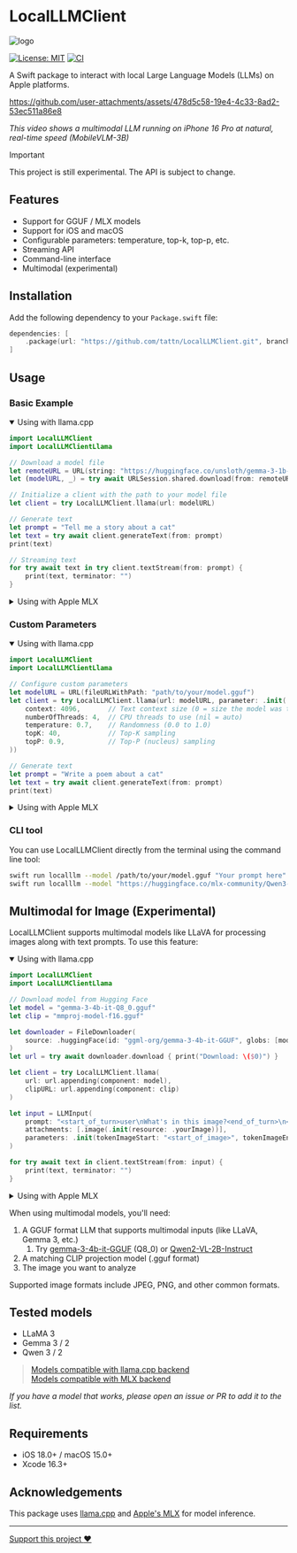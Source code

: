 # LocalLLMClient

![logo](https://github.com/user-attachments/assets/3975c03a-cb1a-474f-94a1-726fd2de93b2)

[![License: MIT](https://img.shields.io/badge/license-MIT-blue.svg)](https://opensource.org/licenses/MIT)
[![CI](https://github.com/tattn/LocalLLMClient/actions/workflows/test.yml/badge.svg)](https://github.com/tattn/LocalLLMClient/actions/workflows/test.yml)

A Swift package to interact with local Large Language Models (LLMs) on Apple platforms.

https://github.com/user-attachments/assets/478d5c58-19e4-4c33-8ad2-53ec511a86e8

*This video shows a multimodal LLM running on iPhone 16 Pro at natural, real-time speed (MobileVLM-3B)*

> [!IMPORTANT]
> This project is still experimental. The API is subject to change.

## Features

- Support for GGUF / MLX models
- Support for iOS and macOS
- Configurable parameters: temperature, top-k, top-p, etc.
- Streaming API
- Command-line interface
- Multimodal (experimental)

## Installation

Add the following dependency to your `Package.swift` file:

```swift
dependencies: [
    .package(url: "https://github.com/tattn/LocalLLMClient.git", branch: "main")
]
```

## Usage

### Basic Example

<details open>
<summary>Using with llama.cpp</summary>

```swift
import LocalLLMClient
import LocalLLMClientLlama

// Download a model file
let remoteURL = URL(string: "https://huggingface.co/unsloth/gemma-3-1b-it-GGUF/resolve/main/gemma-3-1b-it-Q5_K_M.gguf")!
let (modelURL, _) = try await URLSession.shared.download(from: remoteURL)

// Initialize a client with the path to your model file
let client = try LocalLLMClient.llama(url: modelURL)

// Generate text
let prompt = "Tell me a story about a cat"
let text = try await client.generateText(from: prompt)
print(text)
```

```swift
// Streaming text
for try await text in try client.textStream(from: prompt) {
    print(text, terminator: "")
}
```
</details>

<details>
<summary>Using with Apple MLX</summary>

```swift
import LocalLLMClient
import LocalLLMClientMLX
import LocalLLMClientUtility

// Download model from Hugging Face
let downloader = FileDownloader(
    source: .huggingFace(id: "mlx-community/Qwen3-1.7B-4bit", globs: .mlx)
)
let modelURL = try await downloader.download { print("Progress: \($0)") }

// Initialize a client with the downloaded model
let client = try await LocalLLMClient.mlx(url: modelURL)

// Generate text
let prompt = "Tell me a story about a cat"
let text = try await client.generateText(from: prompt)
print(text)
```

```swift
// Streaming text
for try await text in try await client.textStream(from: prompt) {
    print(text, terminator: "")
}
```
</details>

### Custom Parameters

<details open>
<summary>Using with llama.cpp</summary>

```swift
import LocalLLMClient
import LocalLLMClientLlama

// Configure custom parameters
let modelURL = URL(fileURLWithPath: "path/to/your/model.gguf")
let client = try LocalLLMClient.llama(url: modelURL, parameter: .init(
    context: 4096,       // Text context size (0 = size the model was trained on)
    numberOfThreads: 4,  // CPU threads to use (nil = auto)
    temperature: 0.7,    // Randomness (0.0 to 1.0)
    topK: 40,            // Top-K sampling
    topP: 0.9,           // Top-P (nucleus) sampling
))

// Generate text
let prompt = "Write a poem about a cat"
let text = try await client.generateText(from: prompt)
print(text)
```
</details>

<details>
<summary>Using with Apple MLX</summary>

```swift
import LocalLLMClient
import LocalLLMClientMLX

// Configure custom parameters
let modelURL = URL(fileURLWithPath: "path/to/your/mlx-model")
let client = try await LocalLLMClient.mlx(url: modelURL, parameter: .init(
    temperature: 0.7,          // Randomness (0.0 to 1.0)
    topP: 0.9                  // Top-P (nucleus) sampling
))

// Generate text
let prompt = "Write a poem about a cat"
let text = try await client.generateText(from: prompt)
print(text)
```
</details>

### CLI tool

You can use LocalLLMClient directly from the terminal using the command line tool:

```bash
swift run localllm --model /path/to/your/model.gguf "Your prompt here"
swift run localllm --model "https://huggingface.co/mlx-community/Qwen3-1.7B-4bit" --backend mlx "Your prompt here"
```

## Multimodal for Image (Experimental)

LocalLLMClient supports multimodal models like LLaVA for processing images along with text prompts. To use this feature:

<details open>
<summary>Using with llama.cpp</summary>

```swift
import LocalLLMClient
import LocalLLMClientLlama

// Download model from Hugging Face
let model = "gemma-3-4b-it-Q8_0.gguf"
let clip = "mmproj-model-f16.gguf"

let downloader = FileDownloader(
    source: .huggingFace(id: "ggml-org/gemma-3-4b-it-GGUF", globs: [model, clip]),
)
let url = try await downloader.download { print("Download: \($0)") }

let client = try LocalLLMClient.llama(
    url: url.appending(component: model),
    clipURL: url.appending(component: clip)
)

let input = LLMInput(
    prompt: "<start_of_turn>user\nWhat's in this image?<end_of_turn>\n<start_of_turn>assistant\n",
    attachments: [.image(.init(resource: .yourImage))],
    parameters: .init(tokenImageStart: "<start_of_image>", tokenImageEnd: "<end_of_image>")
)

for try await text in client.textStream(from: input) {
    print(text, terminator: "")
}
```
</details>

<details>
<summary>Using with Apple MLX</summary>

```swift
import LocalLLMClient
import LocalLLMClientMLX

// Download model from Hugging Face
let downloader = FileDownloader(
    source: .huggingFace(id: "mlx-community/Qwen2-VL-2B-Instruct-4bit", globs: .mlx)
)
let modelURL = try await downloader.download { print("Progress: \($0)") }

let client = try await LocalLLMClient.mlx(url: modelURL)

let input = LLMInput(
    prompt: "What can you see in this image?",
    attachments: [.image(.init(resource: .yourImage))]
)

for try await text in try await client.textStream(from: input) {
    print(text, terminator: "")
}
```
</details>

When using multimodal models, you'll need:
1. A GGUF format LLM that supports multimodal inputs (like LLaVA, Gemma 3, etc.)
    1. Try [gemma-3-4b-it-GGUF](https://huggingface.co/ggml-org/gemma-3-4b-it-GGUF/tree/main) (Q8_0) or [Qwen2-VL-2B-Instruct](https://huggingface.co/mlx-community/Qwen2-VL-2B-Instruct-4bit/tree/main)
2. A matching CLIP projection model (.gguf format)
3. The image you want to analyze

Supported image formats include JPEG, PNG, and other common formats.

## Tested models

- LLaMA 3
- Gemma 3 / 2
- Qwen 3 / 2


> [Models compatible with llama.cpp backend](https://github.com/ggml-org/llama.cpp?tab=readme-ov-file#text-only)  
> [Models compatible with MLX backend](https://github.com/ml-explore/mlx-swift-examples/blob/main/Libraries/MLXLLM/Documentation.docc/Documentation.md)  

*If you have a model that works, please open an issue or PR to add it to the list.*

## Requirements

- iOS 18.0+ / macOS 15.0+
- Xcode 16.3+

## Acknowledgements

This package uses [llama.cpp](https://github.com/ggml-org/llama.cpp) and [Apple's MLX](https://opensource.apple.com/projects/mlx/) for model inference.

---

[Support this project :heart:](https://github.com/sponsors/tattn)
